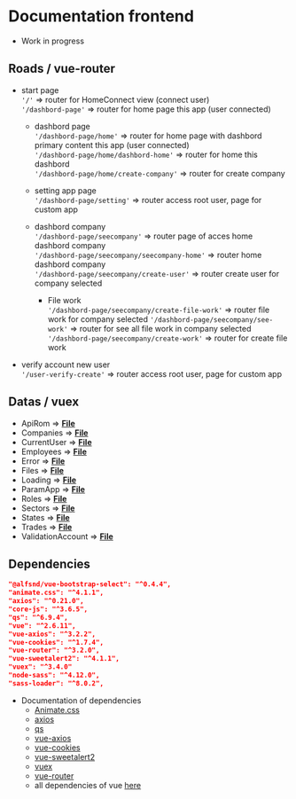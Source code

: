 # Documentation frontend

- Work in progress

## Roads / vue-router

- start page  
  `'/'` => router for HomeConnect view (connect user)  
  `'/dashbord-page'` => router for home page this app (user connected)

  - dashbord page  
    `'/dashbord-page/home'` => router for home page with dashbord primary content this app (user connected)  
    `'/dashbord-page/home/dashbord-home'` => router for home this dashbord  
    `'/dashbord-page/home/create-company'` => router for create company

  - setting app page  
    `'/dashbord-page/setting'` => router access root user, page for custom app

  - dashbord company  
    `'/dashbord-page/seecompany'` => router page of acces home dashbord company  
    `'/dashbord-page/seecompany/seecompany-home'` => router home dashbord company  
    `'/dashbord-page/seecompany/create-user'` => router create user for company selected

    - File work  
      `'/dashbord-page/seecompany/create-file-work'` => router file work for company selected
      `'/dashbord-page/seecompany/see-work'` => router for see all file work in company selected
      `'/dashbord-page/seecompany/create-work'` => router for create file work

- verify account new user  
   `'/user-verify-create'` => router access root user, page for custom app

## Datas / vuex

- ApiRom => [**File**](https://github.com/j314h/numerica_competences_documentation/blob/master/fiches_vuex/ApiRom.md)
- Companies => [**File**](https://github.com/j314h/numerica_competences_documentation/blob/master/fiches_vuex/Companies.md)
- CurrentUser => [**File**](https://github.com/j314h/numerica_competences_documentation/blob/master/fiches_vuex/CurrentUser.md)
- Employees => [**File**](https://github.com/j314h/numerica_competences_documentation/blob/master/fiches_vuex/Employees.md)
- Error => [**File**]()
- Files => [**File**]()
- Loading => [**File**]()
- ParamApp => [**File**]()
- Roles => [**File**]()
- Sectors => [**File**]()
- States => [**File**]()
- Trades => [**File**]()
- ValidationAccount => [**File**]()

## Dependencies

```json
"@alfsnd/vue-bootstrap-select": "^0.4.4",
"animate.css": "^4.1.1",
"axios": "^0.21.0",
"core-js": "^3.6.5",
"qs": "^6.9.4",
"vue": "^2.6.11",
"vue-axios": "^3.2.2",
"vue-cookies": "^1.7.4",
"vue-router": "^3.2.0",
"vue-sweetalert2": "^4.1.1",
"vuex": "^3.4.0"
"node-sass": "^4.12.0",
"sass-loader": "^8.0.2",
```

- Documentation of dependencies
  - [Animate.css](https://www.npmjs.com/package/animate.css/v/4.1.1)
  - [axios](https://www.npmjs.com/package/axios)
  - [qs](https://www.npmjs.com/package/qs)
  - [vue-axios](https://www.npmjs.com/package/vue-axios)
  - [vue-cookies](https://www.npmjs.com/package/vue-cookies)
  - [vue-sweetalert2](https://www.npmjs.com/package/vue-sweetalert2)
  - [vuex](https://vuex.vuejs.org/)
  - [vue-router](https://router.vuejs.org/)
  - all dependencies of vue [here](https://vuejs.org/)
